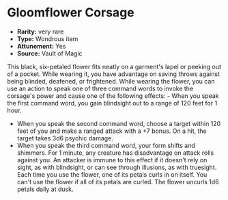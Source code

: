 
# Gloomflower Corsage

* **Rarity:** very rare
* **Type:** Wondrous item
* **Attunement:** Yes
* **Source:** Vault of Magic


This black, six-petaled flower fits neatly on a garment's lapel or peeking out of a pocket. While wearing it, you have advantage on saving throws against being blinded, deafened, or frightened. While wearing the flower, you can use an action to speak one of three command words to invoke the corsage's power and cause one of the following effects: - When you speak the first command word, you gain blindsight out to a range of 120 feet for 1 hour.
- When you speak the second command word, choose a target within 120 feet of you and make a ranged attack with a +7 bonus. On a hit, the target takes 3d6 psychic damage.
- When you speak the third command word, your form shifts and shimmers. For 1 minute, any creature has disadvantage on attack rolls against you. An attacker is immune to this effect if it doesn't rely on sight, as with blindsight, or can see through illusions, as with truesight. Each time you use the flower, one of its petals curls in on itself. You can't use the flower if all of its petals are curled. The flower uncurls 1d6 petals daily at dusk.
